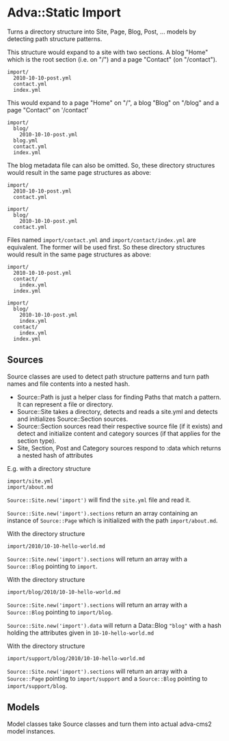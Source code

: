 # Adva::Static Import

Turns a directory structure into Site, Page, Blog, Post, ... models by
detecting path structure patterns.

This structure would expand to a site with two sections. A blog "Home" which is
the root section (i.e. on "/") and a page "Contact" (on "/contact").

    import/
      2010-10-10-post.yml
      contact.yml
      index.yml

This would expand to a page "Home" on "/", a blog "Blog" on "/blog" and a page
"Contact" on '/contact'

    import/
      blog/
        2010-10-10-post.yml
      blog.yml
      contact.yml
      index.yml

The blog metadata file can also be omitted. So, these directory structures
would result in the same page structures as above:

    import/
      2010-10-10-post.yml
      contact.yml

    import/
      blog/
        2010-10-10-post.yml
      contact.yml

Files named `import/contact.yml` and `import/contact/index.yml` are equivalent.
The former will be used first. So these directory structures would result in
the same page structures as above:

    import/
      2010-10-10-post.yml
      contact/
        index.yml
      index.yml

    import/
      blog/
        2010-10-10-post.yml
        index.yml
      contact/
        index.yml
      index.yml


## Sources

Source classes are used to detect path structure patterns and turn path names
and file contents into a nested hash.

* Source::Path is just a helper class for finding Paths that match a pattern.
  It can represent a file or directory.
* Source::Site takes a directory, detects and reads a site.yml and detects and
  initializes Source::Section sources.
* Source::Section sources read their respective source file (if it exists) and
  detect and initialize content and category sources (if that applies for the
  section type).
* Site, Section, Post and Category sources respond to :data which returns a
  nested hash of attributes

E.g. with a directory structure

    import/site.yml
    import/about.md

`Source::Site.new('import')` will find the `site.yml` file and read it.

`Source::Site.new('import').sections` return an array containing an instance of
`Source::Page` which is initialized with the path `import/about.md`.

With the directory structure

    import/2010/10-10-hello-world.md

`Source::Site.new('import').sections` will return an array with a
`Source::Blog` pointing to `import`.

With the directory structure

    import/blog/2010/10-10-hello-world.md

`Source::Site.new('import').sections` will return an array with a
`Source::Blog` pointing to `import/blog`.

`Source::Site.new('import').data` will return a Data::Blog `"blog"` with a
hash holding the attributes given in `10-10-hello-world.md`

With the directory structure

    import/support/blog/2010/10-10-hello-world.md

`Source::Site.new('import').sections` will return an array with a
`Source::Page` pointing to `import/support` and a `Source::Blog` pointing to
`import/support/blog`.


## Models

Model classes take Source classes and turn them into actual adva-cms2 model
instances.

